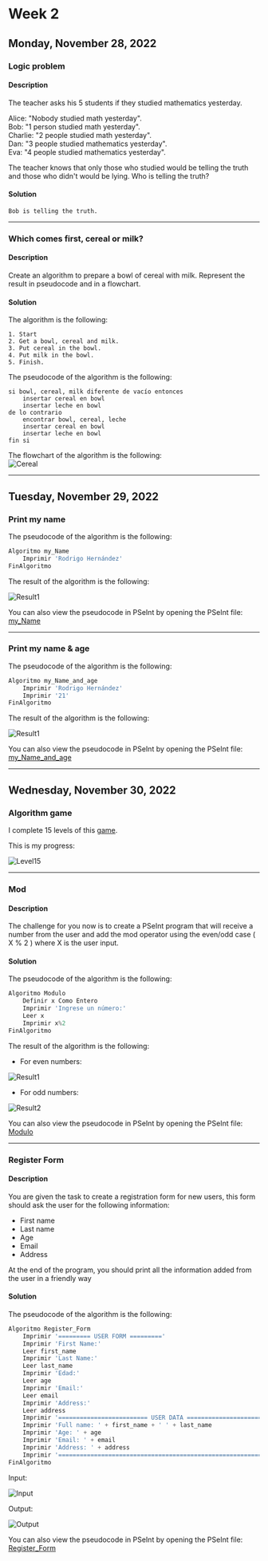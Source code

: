 # Week 2
## Monday, November 28, 2022
### Logic problem

#### Description

The teacher asks his 5 students if they studied mathematics yesterday.

Alice: "Nobody studied math yesterday".<br>
Bob: "1 person studied math yesterday".<br>
Charlie: "2 people studied math yesterday".<br>
Dan: "3 people studied mathematics yesterday".<br>
Eva: "4 people studied mathematics yesterday".<br>

The teacher knows that only those who studied would be telling the truth and those who didn't would be lying. Who is telling the truth?

#### Solution

```
Bob is telling the truth.
```
---
### Which comes first, cereal or milk?

#### Description
Create an algorithm to prepare a bowl of cereal with milk. Represent the result in pseudocode and in a flowchart.

#### Solution
The algorithm is the following:
```
1. Start
2. Get a bowl, cereal and milk.
3. Put cereal in the bowl.
4. Put milk in the bowl.
5. Finish.
```

The pseudocode of the algorithm is the following:
```
si bowl, cereal, milk diferente de vacío entonces
    insertar cereal en bowl
    insertar leche en bowl
de lo contrario
    encontrar bowl, cereal, leche
    insertar cereal en bowl
    insertar leche en bowl
fin si
```

The flowchart of the algorithm is the following:<br>
![Cereal](./Diagram1.png)

---
## Tuesday, November 29, 2022
### Print my name

The pseudocode of the algorithm is the following:
```python
Algoritmo my_Name
	Imprimir 'Rodrigo Hernández'
FinAlgoritmo
```

The result of the algorithm is the following:

![Result1](./PS1.png)

You can also view the pseudocode in PSeInt by opening the PSeInt file: [my_Name](./my_Name.psc)

---

### Print my name & age

The pseudocode of the algorithm is the following:
```python
Algoritmo my_Name_and_age
	Imprimir 'Rodrigo Hernández'
	Imprimir '21'
FinAlgoritmo
```

The result of the algorithm is the following:

![Result1](./PS2.png)

You can also view the pseudocode in PSeInt by opening the PSeInt file: [my_Name_and_age](./my_Name_and_age.psc)

---

## Wednesday, November 30, 2022

### Algorithm game

I complete 15 levels of this [game](https://www.w3schools.com/codegame/).

This is my progress:

![Level15](./Algorithm_Game.png)

---

### Mod

#### Description

The challenge for you now is to create a PSeInt program that will receive a number from the user and add the mod operator using the even/odd case ( X % 2 ) where X is the user input.

#### Solution
The pseudocode of the algorithm is the following:
```python
Algoritmo Modulo
	Definir x Como Entero
	Imprimir 'Ingrese un número:'
	Leer x
	Imprimir x%2
FinAlgoritmo
```
The result of the algorithm is the following:
- For even numbers:

![Result1](./W_C2.png)
- For odd numbers:

![Result2](./W_C1.png)

You can also view the pseudocode in PSeInt by opening the PSeInt file: [Modulo](./Modulo.psc)

---

### Register Form
#### Description
You are given the task to create a registration form for new users, this form should ask the user for the following information:

- First name
- Last name
- Age
- Email
- Address

At the end of the program, you should print all the information added from the user in a friendly way

#### Solution

The pseudocode of the algorithm is the following:
```python
Algoritmo Register_Form
	Imprimir '========= USER FORM ========='
	Imprimir 'First Name:'
	Leer first_name
	Imprimir 'Last Name:'
	Leer last_name
	Imprimir 'Edad:'
	Leer age
	Imprimir 'Email:'
	Leer email
	Imprimir 'Address:'
	Leer address
	Imprimir '========================= USER DATA ========================='
	Imprimir 'Full name: ' + first_name + ' ' + last_name
	Imprimir 'Age: ' + age
	Imprimir 'Email: ' + email
	Imprimir 'Address: ' + address
	Imprimir '============================================================='
FinAlgoritmo
```

Input:

![Input](./W_C3.png)

Output:

![Output](./W_C4.png)

You can also view the pseudocode in PSeInt by opening the PSeInt file: [Register_Form](./Register_Form.psc)
